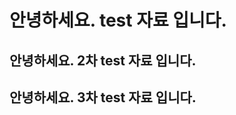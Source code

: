 안녕하세요. test 자료 입니다.
===================

안녕하세요. 2차 test 자료 입니다.
---------------------------------

## 안녕하세요. 3차 test 자료 입니다.